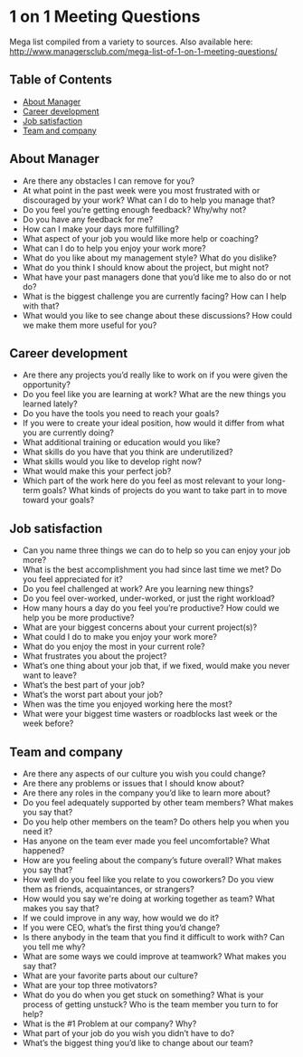 # 1 on 1 Meeting Questions
Mega list compiled from a variety to sources. Also available here: http://www.managersclub.com/mega-list-of-1-on-1-meeting-questions/

## Table of Contents
- [About Manager](#about-manager)
- [Career development](#career-development)
- [Job satisfaction](#job-satisfaction)
- [Team and company](#team-and-company)

## About Manager
* Are there any obstacles I can remove for you?
* At what point in the past week were you most frustrated with or discouraged by your work? What can I do to help you manage that?
* Do you feel you’re getting enough feedback? Why/why not?
* Do you have any feedback for me?
* How can I make your days more fulfilling?
* What aspect of your job you would like more help or coaching?
* What can I do to help you enjoy your work more?
* What do you like about my management style? What do you dislike?
* What do you think I should know about the project, but might not?
* What have your past managers done that you’d like me to also do or not do?
* What is the biggest challenge you are currently facing? How can I help with that?
* What would you like to see change about these discussions? How could we make them more useful for you?

## Career development
* Are there any projects you’d really like to work on if you were given the opportunity?
* Do you feel like you are learning at work? What are the new things you learned lately?
* Do you have the tools you need to reach your goals?
* If you were to create your ideal position, how would it differ from what you are currently doing?
* What additional training or education would you like?
* What skills do you have that you think are underutilized?
* What skills would you like to develop right now?
* What would make this your perfect job?
* Which part of the work here do you feel as most relevant to your long-term goals? What kinds of projects do you want to take part in to move toward your goals?

## Job satisfaction
* Can you name three things we can do to help so you can enjoy your job more?
* What is the best accomplishment you had since last time we met? Do you feel appreciated for it?
* Do you feel challenged at work? Are you learning new things?
* Do you feel over-worked, under-worked, or just the right workload?
* How many hours a day do you feel you’re productive? How could we help you be more productive?
* What are your biggest concerns about your current project(s)?
* What could I do to make you enjoy your work more?
* What do you enjoy the most in your current role?
* What frustrates you about the project?
* What’s one thing about your job that, if we fixed, would make you never want to leave?
* What’s the best part of your job?
* What’s the worst part about your job?
* When was the time you enjoyed working here the most?
* What were your biggest time wasters or roadblocks last week or the week before?

## Team and company
* Are there any aspects of our culture you wish you could change?
* Are there any problems or issues that I should know about?
* Are there any roles in the company you’d like to learn more about?
* Do you feel adequately supported by other team members? What makes you say that?
* Do you help other members on the team? Do others help you when you need it?
* Has anyone on the team ever made you feel uncomfortable? What happened?
* How are you feeling about the company’s future overall? What makes you say that?
* How well do you feel like you relate to you coworkers? Do you view them as friends, acquaintances, or strangers?
* How would you say we're doing at working together as team? What makes you say that?
* If we could improve in any way, how would we do it?
* If you were CEO, what’s the first thing you’d change?
* Is there anybody in the team that you find it difficult to work with? Can you tell me why?
* What are some ways we could improve at teamwork? What makes you say that?
* What are your favorite parts about our culture?
* What are your top three motivators?
* What do you do when you get stuck on something? What is your process of getting unstuck? Who is the team member you turn to for help?
* What is the #1 Problem at our company? Why?
* What part of your job do you wish you didn’t have to do?
* What’s the biggest thing you’d like to change about our team?
